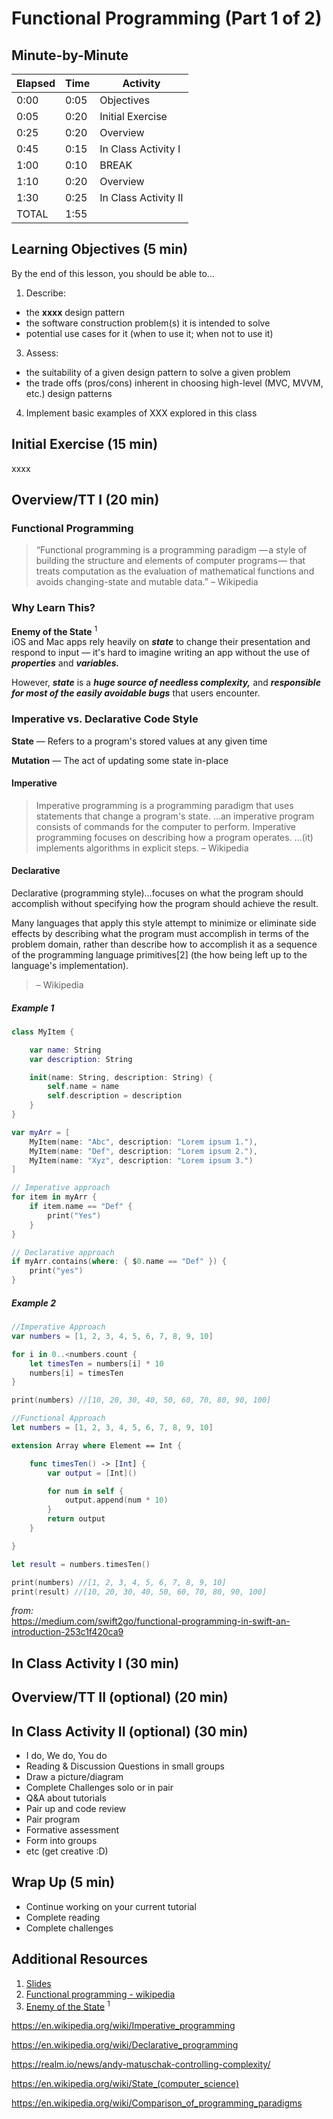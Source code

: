 # Functional Programming (Part 1 of 2)

<!-- INSTRUCTOR NOTES:
1) For the QuizLet Game in the Initial Exercise:
- the URL is xxxx
2) For Activity 1:
- xxx
3) for Activity 2:
- xxxx
-->

## Minute-by-Minute

| **Elapsed** | **Time**  | **Activity**              |
| ----------- | --------- | ------------------------- |
| 0:00        | 0:05      | Objectives                |
| 0:05        | 0:20      | Initial Exercise          |
| 0:25        | 0:20      | Overview                  |
| 0:45        | 0:15      | In Class Activity I       |
| 1:00        | 0:10      | BREAK                     |
| 1:10        | 0:20      | Overview                  |
| 1:30        | 0:25      | In Class Activity II      |
| TOTAL       | 1:55      |                           |


## Learning Objectives (5 min)

By the end of this lesson, you should be able to...

1. Describe:
- the **xxxx** design pattern
- the software construction problem(s) it is intended to solve
- potential use cases for it (when to use it; when not to use it)
3. Assess:
- the suitability of a given design pattern to solve a given problem
- the trade offs (pros/cons) inherent in choosing high-level (MVC, MVVM, etc.) design patterns
4. Implement basic examples of XXX explored in this class


<!-- 1. Identify and describe
1. Define
1. Design
1. Implement -->

## Initial Exercise (15 min)

xxxx


## Overview/TT I (20 min)

###  Functional Programming

> “Functional programming is a programming paradigm &mdash; a style of building the structure and elements of computer programs &mdash; that treats computation as the evaluation of mathematical
> functions and avoids changing-state and mutable data.”
> – Wikipedia

### Why Learn This?

**Enemy of the State** <sup>1</sup> </br>
iOS and Mac apps rely heavily on __*state*__ to change their presentation and respond to input &mdash; it's hard to imagine writing an app without the use of __*properties*__ and __*variables.*__

However, __*state*__ is a __*huge source of needless complexity,*__ and __*responsible for most of the easily avoidable bugs*__ that users encounter.


### Imperative vs. Declarative Code Style

**State** &mdash; Refers to a program's stored values at any given time

**Mutation** &mdash; The act of updating some state in-place

#### Imperative

 > Imperative programming is a programming paradigm that uses statements that change a program's state.
 > ...an imperative program consists of commands for the computer to perform. Imperative programming focuses on describing how a program operates.
 > ...(it) implements algorithms in explicit steps.
 > – Wikipedia


<!-- TODO: show simple example in swift  -->

#### Declarative

Declarative (programming style)...focuses on what the program should accomplish without specifying how the program should achieve the result.

Many languages that apply this style attempt to minimize or eliminate side effects by describing what the program must accomplish in terms of the problem domain, rather than describe how to accomplish it as a sequence of the programming language primitives[2] (the how being left up to the language's implementation).
 > – Wikipedia

<!-- TODO: expand on  simple example in swift above with Declarative version -->


##### Example 1

```Swift
class MyItem {

    var name: String
    var description: String

    init(name: String, description: String) {
        self.name = name
        self.description = description
    }
}

var myArr = [
    MyItem(name: "Abc", description: "Lorem ipsum 1."),
    MyItem(name: "Def", description: "Lorem ipsum 2."),
    MyItem(name: "Xyz", description: "Lorem ipsum 3.")
]
```

```Swift
// Imperative approach
for item in myArr {
    if item.name == "Def" {
        print("Yes")
    }
}
```


```Swift
// Declarative approach
if myArr.contains(where: { $0.name == "Def" }) {
    print("yes")
}
```

##### Example 2


```Swift
//Imperative Approach
var numbers = [1, 2, 3, 4, 5, 6, 7, 8, 9, 10]

for i in 0..<numbers.count {
    let timesTen = numbers[i] * 10
    numbers[i] = timesTen
}

print(numbers) //[10, 20, 30, 40, 50, 60, 70, 80, 90, 100]
```


```Swift
//Functional Approach
let numbers = [1, 2, 3, 4, 5, 6, 7, 8, 9, 10]

extension Array where Element == Int {

    func timesTen() -> [Int] {
        var output = [Int]()

        for num in self {
            output.append(num * 10)
        }
        return output
    }

}

let result = numbers.timesTen()

print(numbers) //[1, 2, 3, 4, 5, 6, 7, 8, 9, 10]
print(result) //[10, 20, 30, 40, 50, 60, 70, 80, 90, 100]
```

*from:* </br>
https://medium.com/swift2go/functional-programming-in-swift-an-introduction-253c1f420ca9


## In Class Activity I (30 min)



## Overview/TT II (optional) (20 min)

## In Class Activity II (optional) (30 min)

- I do, We do, You do
- Reading & Discussion Questions in small groups
- Draw a picture/diagram
- Complete Challenges solo or in pair
- Q&A about tutorials
- Pair up and code review
- Pair program
- Formative assessment
- Form into groups
- etc (get creative :D)


## Wrap Up (5 min)

- Continue working on your current tutorial
- Complete reading
- Complete challenges

## Additional Resources

1. [Slides]()
2. [Functional programming - wikipedia](https://en.wikipedia.org/wiki/Functional_programming)
3. [Enemy of the State](https://speakerdeck.com/jspahrsummers/enemy-of-the-state?slide=5) <sup>1</sup>
[]()


https://en.wikipedia.org/wiki/Imperative_programming

https://en.wikipedia.org/wiki/Declarative_programming

https://realm.io/news/andy-matuschak-controlling-complexity/


https://en.wikipedia.org/wiki/State_(computer_science)


https://en.wikipedia.org/wiki/Comparison_of_programming_paradigms
